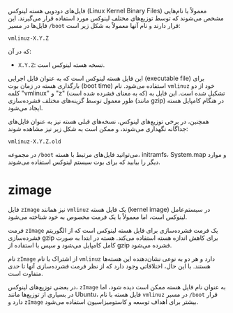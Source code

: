 فایل‌های دودویی هسته لینوکس (Linux Kernel Binary Files) معمولاً با نام‌هایی مشخص می‌شوند که توسط توزیع‌های مختلف لینوکس مورد استفاده قرار می‌گیرند. این فایل‌ها در مسیر `/boot` قرار دارند و نام آنها معمولاً به شکل زیر است:

```
vmlinuz-X.Y.Z
```

که در آن:

- `X.Y.Z`: نسخه هسته لینوکس است.

این فایل هسته لینوکس است که به عنوان فایل اجرایی (executable file) برای بارگذاری هسته در زمان بوت (boot time) استفاده می‌شود. نام `vmlinuz` خود از دو کلمه "vmlinux" و "z" (که به معنای فشرده شده است) تشکیل شده است. این فایل به طور معمول توسط گزینه‌های مختلف فشرده‌سازی (مانند gzip) در هنگام کامپایل هسته ایجاد می‌شود.

همچنین، در برخی توزیع‌های لینوکس، نسخه‌های قبلی هسته نیز به عنوان فایل‌های جداگانه نگهداری می‌شوند، و ممکن است به شکل زیر نیز مشاهده شوند:

```
vmlinuz-X.Y.Z.old
```

در مجموعه `/boot` می‌توانید فایل‌های مرتبط با هسته، initramfs، System.map و موارد دیگر را بیابید که برای بوت سیستم لینوکس استفاده می‌شوند.

# zimage
فایل `zImage` نیز همانند `vmlinuz` یک فایل هسته (kernel image) در سیستم‌عامل لینوکس است، اما معمولاً با یک فرمت مخصوص به خود شناخته می‌شود.

فرمت `zImage` یک فرمت فشرده‌سازی برای فایل هسته لینوکس است که از الگوریتم فشرده‌سازی gzip برای کاهش اندازه هسته استفاده می‌کند. هسته در ابتدا به صورت کامل کامپایل می‌شود و سپس با استفاده از gzip فشرده می‌شود.

نام `zImage` از اشتراک با نام `vmlinuz` دارد و هر دو به نوعی نشان‌دهنده این هسته‌ها هستند. با این حال، اختلافاتی وجود دارد که از نظر فرمت فشرده‌سازی آنها تا حدی متفاوت است.

در بعضی توزیع‌های لینوکس، `zImage` به عنوان نام فایل هسته ممکن است دیده شود، اما در بسیاری از توزیع‌ها مانند Ubuntu، فایل هسته با نام `vmlinuz` در مسیر `/boot` قرار دارد و `zImage` بیشتر برای اهداف توسعه و کاستومیزاسیون استفاده می‌شود.
